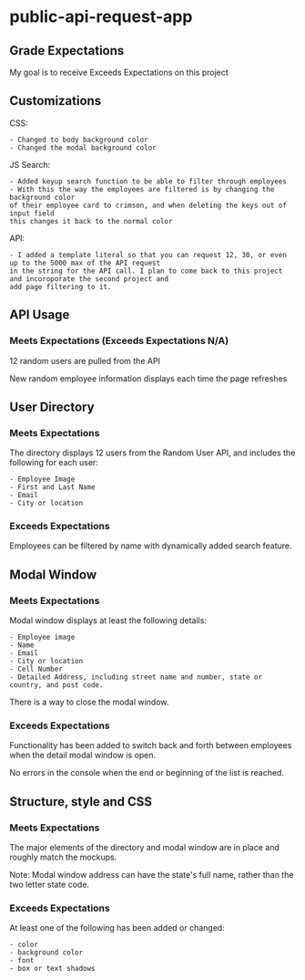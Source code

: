 # public-api-request-app

## Grade Expectations

My goal is to receive Exceeds Expectations on this project

## Customizations

CSS:

    - Changed to body background color
    - Changed the modal background color

JS Search:

    - Added keyup search function to be able to filter through employees
    - With this the way the employees are filtered is by changing the background color
    of their employee card to crimson, and when deleting the keys out of input field 
    this changes it back to the normal color

API:

    - I added a template literal so that you can request 12, 30, or even up to the 5000 max of the API request
    in the string for the API call. I plan to come back to this project and incoroporate the second project and 
    add page filtering to it.

## API Usage

### Meets Expectations (Exceeds Expectations N/A)

12 random users are pulled from the API

New random employee information displays each time the page refreshes

## User Directory

### Meets Expectations

The directory displays 12 users from the Random User API, and includes the following for each user:

    - Employee Image
    - First and Last Name
    - Email
    - City or location

### Exceeds Expectations

Employees can be filtered by name with dynamically added search feature.

## Modal Window

### Meets Expectations

Modal window displays at least the following details:

    - Employee image
    - Name
    - Email
    - City or location
    - Cell Number
    - Detailed Address, including street name and number, state or country, and post code.

There is a way to close the modal window.

### Exceeds Expectations

Functionality has been added to switch back and forth between employees when the detail modal window is open.

No errors in the console when the end or beginning of the list is reached.

## Structure, style and CSS

### Meets Expectations

The major elements of the directory and modal window are in place and roughly match the mockups.

Note: Modal window address can have the state's full name, rather than the two letter state code.

### Exceeds Expectations

At least one of the following has been added or changed:

    - color
    - background color
    - font
    - box or text shadows